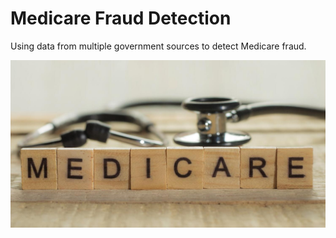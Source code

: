 # Medicare Fraud Detection
Using data from multiple government sources to detect Medicare fraud. 

![](images/banner_image.jpeg)




















